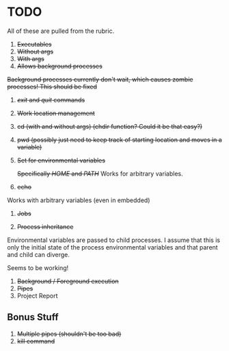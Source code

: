 # TODO

All of these are pulled from the rubric.

1. ~~Executables~~
  1. ~~Without args~~
  1. ~~With args~~
  1. ~~Allows background processes~~

  ~~Background processes currently don't wait, which causes zombie processes! This should be fixed~~
  
1. ~~*exit* and *quit* commands~~
1. ~~Work location management~~
  1. ~~cd (with and without args) (chdir function? Could it be that easy?)~~
  1. ~~pwd (possibly just need to keep track of starting location and moves in a variable)~~
1. ~~Set for environmental variables~~

   ~~Specifically *HOME* and *PATH*~~ Works for arbitrary variables.
   
1. ~~echo~~

  Works with arbitrary variables (even in embedded)

1. ~~Jobs~~
  
1. ~~Process inheritance~~
 
  Environmental variables are passed to child processes. I assume that this is only
  the initial state of the process environmental variables and that parent and child
  can diverge.

  Seems to be working!


1. ~~Background / Foreground execution~~
1. ~~Pipes~~
1. Project Report

## Bonus Stuff

1. ~~Multiple pipes (shouldn't be too bad)~~
1. ~~kill command~~